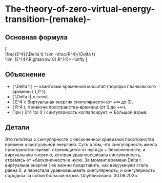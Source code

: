 # The-theory-of-zero-virtual-energy-transition-(remake)-

## Основная формула  
\[  
\frac{E^4}{\Delta t} \sim -\frac{R^4}{\Delta t}  
\lim_{E^{4}\Rightarrow 0} R^{4}=+\infty
\]  

## Объяснение  
- \( \Delta t \) — квантовый временной масштаб (порядка планковского времени \( t_P \)).  
- \( \Delta t\) = const
- \( E^4 \): Виртуальная энергия сингулярности (от +∞ до 0).  
- \( R^4 \): Кривизна пространства-времени (от 0 до +∞).  
- При \( E^4 \to 0 \) сингулярность коллапсирует → Большой взрыв.  

## Детали  
Это гипотеза о сингулярности с бесконечной кривизной пространства времени и виртуальной энергией.
Суть в том, что сингулярность имела пространство-время, стремящиеся от нуля до + бесконечности, и виртуальную энергию,
которая уравновешивала сингулярность, стремясь от +бесконечности к нулю.
За момент времени Delta t виртуальна энергия ( ее можно представить, как вакуумную) стала равна 0, и перестала уравновешивать 
сингулярность, и сингулярность породила за собой большой взрыв.
Опубликовано: 30.06.2025.
